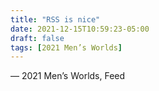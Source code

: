 ```yaml
---
title: "RSS is nice"
date: 2021-12-15T10:59:23-05:00
draft: false
tags: [2021 Men’s Worlds]
---
```

— 2021 Men’s Worlds, Feed
<!--more--> 


